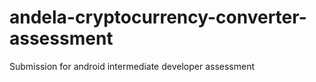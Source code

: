 # andela-cryptocurrency-converter-assessment
Submission for android intermediate developer assessment
